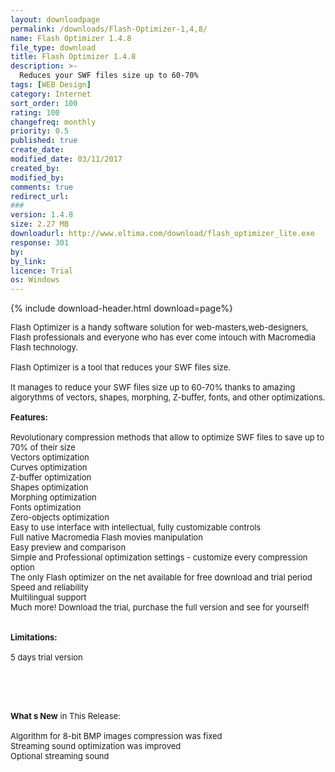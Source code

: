 ```yaml
---
layout: downloadpage
permalink: /downloads/Flash-Optimizer-1,4,8/
name: Flash Optimizer 1.4.8
file_type: download
title: Flash Optimizer 1.4.8
description: >-
  Reduces your SWF files size up to 60-70%
tags: [WEB Design]
category: Internet
sort_order: 100
rating: 100
changefreq: monthly
priority: 0.5
published: true
create_date: 
modified_date: 03/11/2017
created_by: 
modified_by: 
comments: true
redirect_url: 
### 
version: 1.4.8
size: 2.27 MB
downloadurl: http://www.eltima.com/download/flash_optimizer_lite.exe
response: 301
by: 
by_link: 
licence: Trial
os: Windows
---
```


{% include download-header.html download=page%}

<p style="fix-download-text !important">
<p><font size="2">Flash Optimizer is a handy software solution for web-masters,web-designers, Flash professionals and everyone who has ever come intouch with Macromedia Flash technology. <br />
<br />
Flash Optimizer is a tool that reduces your SWF files size.<br />
<br />
It manages to reduce your SWF files size up to 60-70% thanks to amazing algorythms of vectors, shapes, morphing, Z-buffer, fonts, and other optimizations.<br />
<br />
<span class="articleDetailsLink"><strong>Features:</strong></span><br />
<br />
Revolutionary compression methods that allow to optimize SWF files to save up to 70% of their size<br />
Vectors optimization<br />
Curves optimization<br />
Z-buffer optimization<br />
Shapes optimization<br />
Morphing optimization<br />
Fonts optimization<br />
Zero-objects optimization<br />
Easy to use interface with intellectual, fully customizable controls<br />
Full native Macromedia Flash movies manipulation<br />
Easy preview and comparison<br />
Simple and Professional optimization settings - customize every compression option<br />
The only Flash optimizer on the net available for free download and trial period<br />
Speed and reliability<br />
Multilingual support<br />
Much more! Download the trial, purchase the full version and see for yourself!<br />
<br />
<br />
<span><strong>Limitations:</strong></span><br />
<br />
5 days trial version</font></p>
<!-- google_ad_section_end -->
<p><font size="2">&#160;</font></p>
<div class="celltext_big"><br />
<br />
<font size="2"><strong>What s New</strong> in This Release:<br />
<br />
Algorithm for 8-bit BMP images compression was fixed<br />
Streaming sound optimization was improved<br />
Optional streaming sound</font></div></p>
